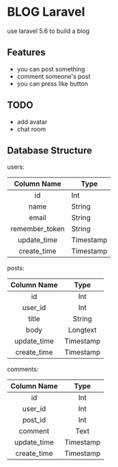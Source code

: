 # BLOG Laravel
use laravel 5.6 to build a blog

## Features
- you can post something
- comment someone's post
- you can press like button

## TODO
- add avatar
- chat room

## Database Structure

users:

|   Column Name  	|   Type      	|
|:--------------:	|-----------	|
|       id       	|    Int    	|
|      name      	|   String  	|
|      email     	|   String  	|
| remember_token 	|   String    	|
|   update_time  	| Timestamp 	|
|   create_time  	| Timestamp 	|

posts:

| Column Name 	|    Type   	|
|:-----------:	|:---------:	|
|      id     	|    Int    	|
|   user_id   	|    Int    	|
|    title    	|   String  	|
|     body    	|  Longtext 	|
| update_time 	| Timestamp 	|
| create_time 	| Timestamp 	|

comments:

| Column Name 	|    Type   	|
|:-----------:	|:---------:	|
|      id     	|    Int    	|
|   user_id   	|    Int    	|
|   post_id   	|    Int    	|
|   comment   	|    Text   	|
| update_time 	| Timestamp 	|
| create_time 	| Timestamp 	|